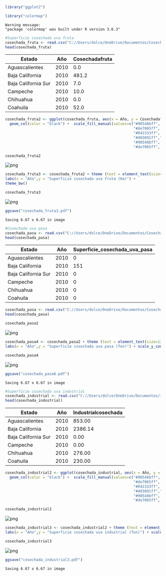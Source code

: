 ```R
library("ggplot2")
```


```R
library("colormap")
```

    Warning message:
    "package 'colormap' was built under R version 3.6.3"


```R
#Superficie cosechada uva fruta
cosechada_fruta <- read.csv("C://Users/dolce/OneDrive/Documentos/Cosechafruta.csv")
head(cosechada_fruta)
```


<table>
<thead><tr><th scope=col>Estado</th><th scope=col>Año</th><th scope=col>Cosechadafruta</th></tr></thead>
<tbody>
	<tr><td>Aguascalientes     </td><td>2010               </td><td>  0.0              </td></tr>
	<tr><td>Baja California    </td><td>2010               </td><td>481.2              </td></tr>
	<tr><td>Baja California Sur</td><td>2010               </td><td>  7.0              </td></tr>
	<tr><td>Campeche           </td><td>2010               </td><td> 10.0              </td></tr>
	<tr><td>Chihuahua          </td><td>2010               </td><td>  0.0              </td></tr>
	<tr><td>Coahuila           </td><td>2010               </td><td> 52.0              </td></tr>
</tbody>
</table>




```R
cosechada_fruta2 <- ggplot(cosechada_fruta, aes(x = Año, y = Cosechadafruta,  fill = Estado)) + 
  geom_col(color = "black") +  scale_fill_manual(values=c("#90548bff", "#a65c85ff", "#b8627dff", "#cc6a70ff",
                                                          "#de7065ff", "#eb8055ff", "#f68f46ff", "#f9b641ff",
                                                          "#042333ff", "#0c2a50ff", "#13306dff", "#253582ff",
                                                          "#403891ff","#593d9cff", "#6b4596ff", "#7e4e90ff",
                                                          "#90548bff", "#a65c85ff", "#b8627dff", "#cc6a70ff",
                                                          "#de7065ff", "#eb8055ff", "#f68f46ff", "#f9b641ff")) 
```


```R
cosechada_fruta2
```


    
![png](output_4_0.png)
    



```R
cosechada_fruta3 <- cosechada_fruta2 + theme (text = element_text(size=12)) + ggtitle ("Superficie cosechada uva fruta") +
labs(x = "Año",y = "Superficie cosechada uva fruta (Ha)") +
theme_bw()
```


```R
cosechada_fruta3
```


    
![png](output_6_0.png)
    



```R
ggsave("cosechada_fruta3.pdf")
```

    Saving 6.67 x 6.67 in image
    


```R
#Cosechada uva pasa
cosechada_pasa <- read.csv("C://Users/dolce/OneDrive/Documentos/Cosechadapasa.csv")
head(cosechada_pasa)
```


<table>
<thead><tr><th scope=col>Estado</th><th scope=col>Año</th><th scope=col>Superficie_cosechada_uva_pasa</th></tr></thead>
<tbody>
	<tr><td>Aguascalientes     </td><td>2010               </td><td>  0                </td></tr>
	<tr><td>Baja California    </td><td>2010               </td><td>151                </td></tr>
	<tr><td>Baja California Sur</td><td>2010               </td><td>  0                </td></tr>
	<tr><td>Campeche           </td><td>2010               </td><td>  0                </td></tr>
	<tr><td>Chihuahua          </td><td>2010               </td><td>  0                </td></tr>
	<tr><td>Coahuila           </td><td>2010               </td><td>  0                </td></tr>
</tbody>
</table>




```R
cosechada_pasa <- read.csv("C://Users/dolce/OneDrive/Documentos/Cosechadapasa.csv")
head(cosechada_pasa) 
```


```R
cosechada_pasa2
```


    
![png](output_10_0.png)
    



```R
cosechada_pasa4 <- cosechada_pasa2 + theme (text = element_text(size=12)) + ggtitle ("Superficie cosechada uva pasa") +
labs(x = "Año",y = "Superficie cosechada uva pasa (Ton)") + scale_y_continuous(limit = c(0,25000)) + theme_bw()
```


```R
cosechada_pasa4
```


    
![png](output_12_0.png)
    



```R
ggsave("cosechada_pasa6.pdf")
```

    Saving 6.67 x 6.67 in image
    


```R
#Superficie cosechada uva industrial
cosechada_industrial <- read.csv("C://Users/dolce/OneDrive/Documentos/Industrialcosechado.csv")
head(cosechada_industrial)
```


<table>
<thead><tr><th scope=col>Estado</th><th scope=col>Año</th><th scope=col>Industrialcosechada</th></tr></thead>
<tbody>
	<tr><td>Aguascalientes     </td><td>2010               </td><td> 853.00            </td></tr>
	<tr><td>Baja California    </td><td>2010               </td><td>2386.14            </td></tr>
	<tr><td>Baja California Sur</td><td>2010               </td><td>   0.00            </td></tr>
	<tr><td>Campeche           </td><td>2010               </td><td>   0.00            </td></tr>
	<tr><td>Chihuahua          </td><td>2010               </td><td> 276.00            </td></tr>
	<tr><td>Coahuila           </td><td>2010               </td><td> 230.00            </td></tr>
</tbody>
</table>




```R
cosechada_industrial2 <- ggplot(cosechada_industrial, aes(x = Año, y = Industrialcosechada,  fill = Estado)) + 
  geom_col(color = "black") +  scale_fill_manual(values=c("#90548bff", "#a65c85ff", "#b8627dff", "#cc6a70ff",
                                                          "#de7065ff", "#eb8055ff", "#f68f46ff", "#f9b641ff",
                                                          "#042333ff", "#0c2a50ff", "#13306dff", "#253582ff",
                                                          "#403891ff","#593d9cff", "#6b4596ff", "#7e4e90ff",
                                                          "#90548bff", "#a65c85ff", "#b8627dff", "#cc6a70ff",
                                                          "#de7065ff", "#eb8055ff", "#f68f46ff", "#f9b641ff")) 
```


```R
cosechada_industrial2
```


    
![png](output_16_0.png)
    



```R
cosechada_industrial3 <- cosechada_industrial2 + theme (text = element_text(size=12)) + ggtitle ("Superficie cosechada uva industrial") +
labs(x = "Año",y = "Superficie cosechada uva industrial (Ton)") + scale_y_continuous(limit = c(0,25000)) + theme_bw()
```


```R
cosechada_industrial3
```


    
![png](output_18_0.png)
    



```R
ggsave("cosechada_industrial3.pdf")
```

    Saving 6.67 x 6.67 in image
    
